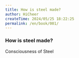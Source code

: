 ```yaml
---
title: How is steel made?
author: HiCheer
createTime: 2024/05/25 18:22:25
permalink: /en/book/001/
---
```

### How is steel made?
Consciousness of Steel
